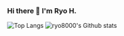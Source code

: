 ### Hi there 👋 I'm Ryo H.

<!--
**ryo8000/ryo8000** is a ✨ _special_ ✨ repository because its `README.md` (this file) appears on your GitHub profile.

Here are some ideas to get you started:

- 🔭 I’m currently working on ...
- 🌱 I’m currently learning ...
- 👯 I’m looking to collaborate on ...
- 🤔 I’m looking for help with ...
- 💬 Ask me about ...
- 📫 How to reach me: ...
- 😄 Pronouns: ...
- ⚡ Fun fact: ...
-->

![Top Langs](https://github-readme-stats.vercel.app/api/top-langs/?username=ryo8000&hide=html)
![ryo8000's Github stats](https://github-readme-stats.vercel.app/api?username=ryo8000&show_icons=true&count_private=true&line_height=40)

